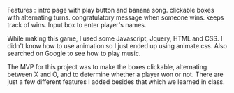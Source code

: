 Features :	intro page with play button and banana song.
			clickable boxes with alternating turns.
			congratulatory message when someone wins.
			keeps track of wins.
			Input box to enter player's names.



While making this game, I used some Javascript, Jquery, HTML and CSS.  I didn't know how to use animation so I just ended up using animate.css.  Also searched on Google to see how to play music.  


The MVP for this project was to make the boxes clickable, alternating between X and O, and to determine whether a player won or not.  There are just a few different features I added besides that which we learned in class.

